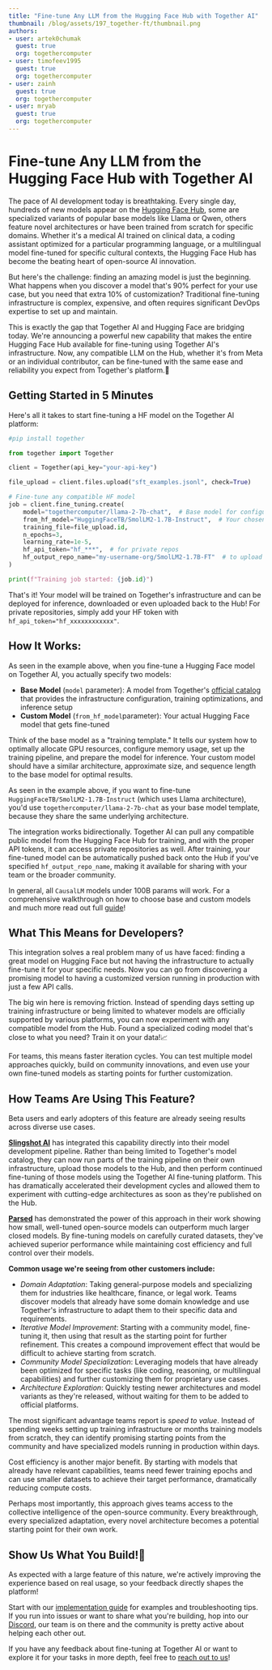 ```yaml
---
title: "Fine-tune Any LLM from the Hugging Face Hub with Together AI"
thumbnail: /blog/assets/197_together-ft/thumbnail.png
authors:
- user: artek0chumak
  guest: true
  org: togethercomputer
- user: timofeev1995
  guest: true
  org: togethercomputer
- user: zainh
  guest: true
  org: togethercomputer
- user: mryab
  guest: true
  org: togethercomputer
---
```


# Fine-tune Any LLM from the Hugging Face Hub with Together AI

The pace of AI development today is breathtaking. Every single day, hundreds of new models appear on the [Hugging Face Hub](https://huggingface.co/models), some are specialized variants of popular base models like Llama or Qwen, others feature novel architectures or have been trained from scratch for specific domains. Whether it's a medical AI trained on clinical data, a coding assistant optimized for a particular programming language, or a multilingual model fine-tuned for specific cultural contexts, the Hugging Face Hub has become the beating heart of open-source AI innovation.

But here's the challenge: finding an amazing model is just the beginning. What happens when you discover a model that's 90% perfect for your use case, but you need that extra 10% of customization? Traditional fine-tuning infrastructure is complex, expensive, and often requires significant DevOps expertise to set up and maintain.

This is exactly the gap that Together AI and Hugging Face are bridging today. We're announcing a powerful new capability that makes the entire Hugging Face Hub available for fine-tuning using Together AI's infrastructure. Now, any compatible LLM on the Hub, whether it's from Meta or an individual contributor, can be fine-tuned with the same ease and reliability you expect from Together's platform.🚀

## **Getting Started in 5 Minutes**

Here's all it takes to start fine-tuning a HF model on the Together AI platform:

```python
#pip install together

from together import Together

client = Together(api_key="your-api-key")

file_upload = client.files.upload("sft_examples.jsonl", check=True)

# Fine-tune any compatible HF model
job = client.fine_tuning.create(
    model="togethercomputer/llama-2-7b-chat",  # Base model for configuration
    from_hf_model="HuggingFaceTB/SmolLM2-1.7B-Instruct",  # Your chosen HF model
    training_file=file_upload.id,
    n_epochs=3,
    learning_rate=1e-5,
    hf_api_token="hf_***",  # for private repos
    hf_output_repo_name="my-username-org/SmolLM2-1.7B-FT"  # to upload model back to hub
)

print(f"Training job started: {job.id}")
```

That's it! Your model will be trained on Together's infrastructure and can be deployed for inference, downloaded or even uploaded back to the Hub! For private repositories, simply add your HF token with `hf_api_token="hf_xxxxxxxxxxxx"`.

## How It Works:

As seen in the example above, when you fine-tune a Hugging Face model on Together AI, you actually specify two models:

- **Base Model** (`model` parameter): A model from Together's [official catalog](https://docs.together.ai/docs/fine-tuning-models) that provides the infrastructure configuration, training optimizations, and inference setup
- **Custom Model** (`from_hf_model`parameter): Your actual Hugging Face model that gets fine-tuned

Think of the base model as a "training template." It tells our system how to optimally allocate GPU resources, configure memory usage, set up the training pipeline, and prepare the model for inference. Your custom model should have a similar architecture, approximate size, and sequence length to the base model for optimal results.

As seen in the example above, if you want to fine-tune `HuggingFaceTB/SmolLM2-1.7B-Instruct` (which uses Llama architecture), you'd use `togethercomputer/llama-2-7b-chat` as your base model template, because they share the same underlying architecture.

The integration works bidirectionally. Together AI can pull any compatible public model from the Hugging Face Hub for training, and with the proper API tokens, it can access private repositories as well. After training, your fine-tuned model can be automatically pushed back onto the Hub if you've specified `hf_output_repo_name`, making it available for sharing with your team or the broader community.

In general, all `CausalLM` models under 100B params will work. For a comprehensive walkthrough on how to choose base and custom models and much more read out full [guide](https://docs.together.ai/docs/fine-tuning-byom)!

## What This Means for Developers?

This integration solves a real problem many of us have faced: finding a great model on Hugging Face but not having the infrastructure to actually fine-tune it for your specific needs. Now you can go from discovering a promising model to having a customized version running in production with just a few API calls.

The big win here is removing friction. Instead of spending days setting up training infrastructure or being limited to whatever models are officially supported by various platforms, you can now experiment with any compatible model from the Hub. Found a specialized coding model that's close to what you need? Train it on your data!📈

For teams, this means faster iteration cycles. You can test multiple model approaches quickly, build on community innovations, and even use your own fine-tuned models as starting points for further customization. 

## **How Teams Are Using This Feature?**

Beta users and early adopters of this feature are already seeing results across diverse use cases.

[**Slingshot AI**](https://www.together.ai/customers/slingshot-ai) has integrated this capability directly into their model development pipeline. Rather than being limited to Together's model catalog, they can now run parts of the training pipeline on their own infrastructure, upload those models to the Hub, and then perform continued fine-tuning of those models using the Together AI fine-tuning platform. This has dramatically accelerated their development cycles and allowed them to experiment with cutting-edge architectures as soon as they're published on the Hub.

[**Parsed**](https://www.together.ai/blog/fine-tune-small-open-source-llms-outperform-closed-models) has demonstrated the power of this approach in their work showing how small, well-tuned open-source models can outperform much larger closed models. By fine-tuning models on carefully curated datasets, they've achieved superior performance while maintaining cost efficiency and full control over their models.

**Common usage we're seeing from other customers include:**

- *Domain Adaptation*: Taking general-purpose models and specializing them for industries like healthcare, finance, or legal work. Teams discover models that already have some domain knowledge and use Together's infrastructure to adapt them to their specific data and requirements.
- *Iterative Model Improvement*: Starting with a community model, fine-tuning it, then using that result as the starting point for further refinement. This creates a compound improvement effect that would be difficult to achieve starting from scratch.
- *Community Model Specialization*: Leveraging models that have already been optimized for specific tasks (like coding, reasoning, or multilingual capabilities) and further customizing them for proprietary use cases.
- *Architecture Exploration*: Quickly testing newer architectures and model variants as they're released, without waiting for them to be added to official platforms.

The most significant advantage teams report is *speed to value*. Instead of spending weeks setting up training infrastructure or months training models from scratch, they can identify promising starting points from the community and have specialized models running in production within days.

Cost efficiency is another major benefit. By starting with models that already have relevant capabilities, teams need fewer training epochs and can use smaller datasets to achieve their target performance, dramatically reducing compute costs.

Perhaps most importantly, this approach gives teams access to the collective intelligence of the open-source community. Every breakthrough, every specialized adaptation, every novel architecture becomes a potential starting point for their own work.

## Show Us What You Build!🔨

As expected with a large feature of this nature, we're actively improving the experience based on real usage, so your feedback directly shapes the platform! 

Start with our [implementation guide](https://docs.together.ai/docs/fine-tuning-byom) for examples and troubleshooting tips. If you run into issues or want to share what you're building, hop into our [Discord](https://discord.gg/9Rk6sSeWEG), our team is on there and the community is pretty active about helping each other out.

If you have any feedback about fine-tuning at Together AI or want to explore it for your tasks in more depth, feel free to [reach out to us](https://www.together.ai/contact)!

